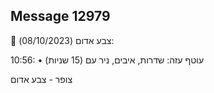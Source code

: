 ## Message 12979

🔴 צבע אדום (08/10/2023):

10:56:
• עוטף עזה: שדרות, איבים, ניר עם (15 שניות)

צופר - צבע אדום

